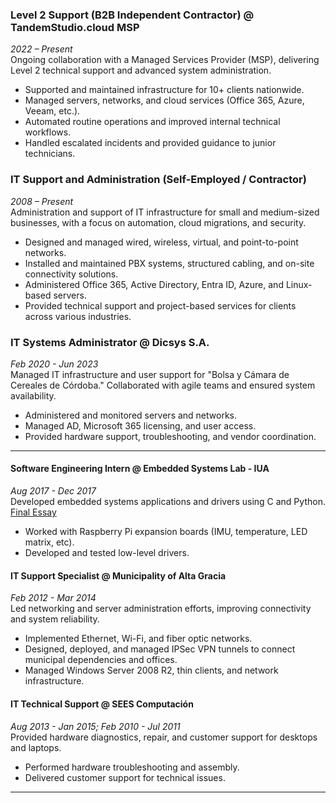 ### Level 2 Support (B2B Independent Contractor) @ TandemStudio.cloud MSP  
*2022 – Present*  
Ongoing collaboration with a Managed Services Provider (MSP), delivering Level 2 technical support and advanced system administration.
- Supported and maintained infrastructure for 10+ clients nationwide.
- Managed servers, networks, and cloud services (Office 365, Azure, Veeam, etc.).
- Automated routine operations and improved internal technical workflows.
- Handled escalated incidents and provided guidance to junior technicians.

### IT Support and Administration (Self-Employed / Contractor)  
*2008 – Present*  
Administration and support of IT infrastructure for small and medium-sized businesses, with a focus on automation, cloud migrations, and security.
- Designed and managed wired, wireless, virtual, and point-to-point networks.
- Installed and maintained PBX systems, structured cabling, and on-site connectivity solutions.
- Administered Office 365, Active Directory, Entra ID, Azure, and Linux-based servers.
- Provided technical support and project-based services for clients across various industries.

### IT Systems Administrator @ Dicsys S.A.  
*Feb 2020 - Jun 2023*  
Managed IT infrastructure and user support for "Bolsa y Cámara de Cereales de Córdoba." Collaborated with agile teams and ensured system availability.  
- Administered and monitored servers and networks.  
- Managed AD, Microsoft 365 licensing, and user access.  
- Provided hardware support, troubleshooting, and vendor coordination.

---

#### Software Engineering Intern @ Embedded Systems Lab - IUA  
*Aug 2017 - Dec 2017*  
Developed embedded systems applications and drivers using C and Python.  [Final Essay](../assets/docs/informeLabSE.pdf)  
- Worked with Raspberry Pi expansion boards (IMU, temperature, LED matrix, etc).  
- Developed and tested low-level drivers.  

#### IT Support Specialist @ Municipality of Alta Gracia  
*Feb 2012 - Mar 2014*  
Led networking and server administration efforts, improving connectivity and system reliability.  
- Implemented Ethernet, Wi-Fi, and fiber optic networks.  
- Designed, deployed, and managed IPSec VPN tunnels to connect municipal dependencies and offices.  
- Managed Windows Server 2008 R2, thin clients, and network infrastructure.  

#### IT Technical Support @ SEES Computación  
*Aug 2013 - Jan 2015; Feb 2010 - Jul 2011*  
Provided hardware diagnostics, repair, and customer support for desktops and laptops.  
- Performed hardware troubleshooting and assembly.  
- Delivered customer support for technical issues.  

---
